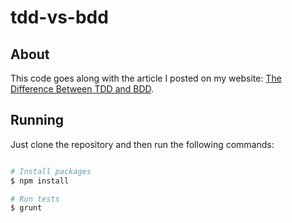 tdd-vs-bdd
==========

## About

This code goes along with the article I posted on my website: [The Difference
Between TDD and BDD][post].

[post]: http://joshldavis.com/2013/05/27/difference-between-tdd-and-bdd/

## Running

Just clone the repository and then run the following commands:

```bash

# Install packages
$ npm install

# Run tests
$ grunt

```
